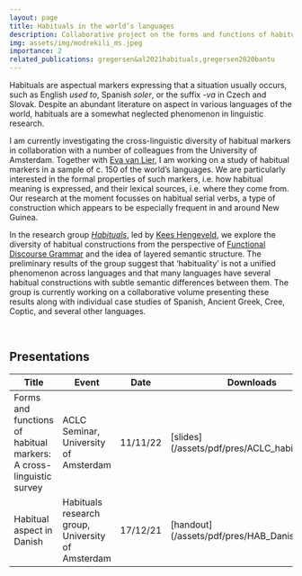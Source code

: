 ```yaml
---
layout: page
title: Habituals in the world’s languages
description: Collaborative project on the forms and functions of habitual markers
img: assets/img/modrekili_ms.jpeg
importance: 2
related_publications: gregersen&al2021habituals,gregersen2020bantu
---
```


Habituals are aspectual markers expressing that a situation usually occurs, such as English _used to_, Spanish _soler_, or the suffix _-va_ in Czech and Slovak. Despite an abundant literature on aspect in various languages of the world, habituals are a somewhat neglected phenomenon in linguistic research.

I am currently investigating the cross-linguistic diversity of habitual markers in collaboration with a number of colleagues from the University of Amsterdam. Together with [Eva van Lier](https://www.uva.nl/en/profile/l/i/e.h.vanlier/e.h.vanlier.html), I am working on a study of habitual markers in a sample of c. 150 of the world’s languages. We are particularly interested in the formal properties of such markers, i.e. how habitual meaning is expressed, and their lexical sources, i.e. where they come from. Our research at the moment focusses on habitual serial verbs, a type of construction which appears to be especially frequent in and around New Guinea.

In the research group _[Habituals](https://aclc.uva.nl/content/research-groups/habituals/habituals.html)_, led by [Kees Hengeveld](http://www.keeshengeveld.nl/), we explore the diversity of habitual constructions from the perspective of [Functional Discourse Grammar](http://www.functionaldiscoursegrammar.org/) and the idea of layered semantic structure. The preliminary results of the group suggest that ‘habituality’ is not a unified phenomenon across languages and that many languages have several habitual constructions with subtle semantic differences between them. The group is currently working on a collaborative volume presenting these results along with individual case studies of Spanish, Ancient Greek, Cree, Coptic, and several other languages.


<br>
<h2>Presentations</h2>
<table>
<colgroup>
<col width="50%" />
<col width="30%" />
<col width="10%" />
<col width="10%" />
</colgroup>
<thead>
<tr class="header">
<th>Title</th>
<th>Event</th>
<th>Date</th>
<th>Downloads</th>
</tr>
</thead>
<tbody>
<tr>
<td markdown="span">Forms and functions of habitual markers: A cross-linguistic survey</td>
<td markdown="span">ACLC Seminar, University of Amsterdam</td>
<td markdown="span">11/11/22</td>
<td markdown="span">[slides](/assets/pdf/pres/ACLC_habituals.pdf)</td>
</tr>
<tr>
<td markdown="span">Habitual aspect in Danish</td>
<td markdown="span">Habituals research group, University of Amsterdam</td>
<td markdown="span">17/12/21</td>
<td markdown="span">[handout](/assets/pdf/pres/HAB_Danish.pdf)</td>
</tr>
</tbody>
</table>
<br>